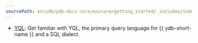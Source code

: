 ```yaml
---
sourcePath: en/ydb/ydb-docs-core/en/core/getting_started/_includes/index/yql.md
---
```

* [YQL](../../yql.md): Get familiar with YQL, the primary query language for {{ ydb-short-name }} and a SQL dialect.

